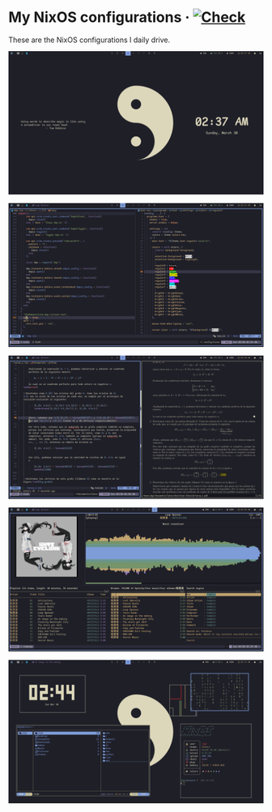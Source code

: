 # My NixOS configurations · [![Check](https://github.com/Grazen0/nixos-config/actions/workflows/check.yml/badge.svg)](https://github.com/Grazen0/nixos-config/actions/workflows/check.yml)

These are the NixOS configurations I daily drive.

![Desktop screenshot][ss-desktop]

![Neovim screenshot][ss-neovim]

![LaTeX screenshot][ss-latex]

![Music screenshot][ss-music]

![Miscellaneous screenshot][ss-misc]

[ss-desktop]: https://github.com/Grazen0/nixos-config/blob/main/.github/screenshots/desktop.png?raw=true
[ss-latex]: https://github.com/Grazen0/nixos-config/blob/main/.github/screenshots/latex.png?raw=true
[ss-misc]: https://github.com/Grazen0/nixos-config/blob/main/.github/screenshots/misc.png?raw=true
[ss-music]: https://github.com/Grazen0/nixos-config/blob/main/.github/screenshots/music.png?raw=true
[ss-neovim]: https://github.com/Grazen0/nixos-config/blob/main/.github/screenshots/neovim.png?raw=true
